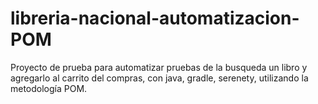 # libreria-nacional-automatizacion-POM
Proyecto de prueba para automatizar pruebas de  la busqueda un libro y agregarlo al carrito del compras, con java, gradle, serenety, utilizando la metodología POM.
